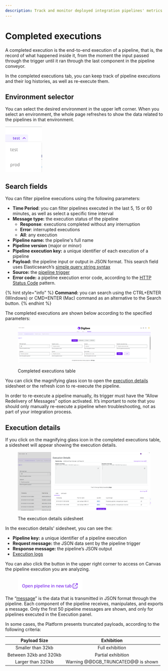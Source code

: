 ```yaml
---
description: Track and monitor deployed integration pipelines' metrics.
---
```


# Completed executions

A completed execution is the end-to-end execution of a pipeline, that is, the record of what happened inside it, from the moment the input passed through the trigger until it ran through the last component in the pipeline conveyor.

In the completed executions tab, you can keep track of pipeline executions and their log histories, as well as re-execute them.

## **Environment selector**

You can select the desired environment in the upper left corner. When you select an environment, the whole page refreshes to show the data related to the pipelines in that environment.

![](<../../.gitbook/assets/ambiente seleção.png>)

## **Search fields**

You can filter pipeline executions using the following parameters:

* **Time Period**: you can filter pipelines executed in the last 5, 15 or 60 minutes, as well as select a specific time interval
* **Message type:** the execution status of the pipeline
  * **Response**: executions completed without any interruption&#x20;
  * **Error**: interrupted executions
  * **All**: any execution
* **Pipeline name:** the pipeline's full name&#x20;
* **Pipeline version** (major or minor)&#x20;
* **Pipeline execution key:** a unique identifier of each execution of a pipeline
* **Payload:** the pipeline input or output in JSON format. This search field uses Elasticsearch’s [simple query string syntax](https://www.elastic.co/guide/en/elasticsearch/reference/current/query-dsl-simple-query-string-query.html#simple-query-string-syntax)
* **Source:** the [pipeline trigger](https://docs.digibee.com/help-center/components/triggers)
* **Error code:** a pipeline execution error code, according to the [HTTP Status Code](https://en.wikipedia.org/wiki/List\_of\_HTTP\_status\_codes) pattern.

{% hint style="info" %}
**Command:** you can search using the CTRL+ENTER (Windows) or CMD+ENTER (Mac) command as an alternative to the Search button.
{% endhint %}

The completed executions are shown below according to the specified parameters:

<figure><img src="../../.gitbook/assets/Pipeline execution key in Completed executions EN.png" alt=""><figcaption><p>Completed executions table</p></figcaption></figure>

You can click the magnifying glass icon to open the [execution details](./#execution-details) sidesheet or the refresh icon to re-execute the pipeline.&#x20;

In order to re-execute a pipeline manually, its trigger must have the “Allow Redelivery of Messages” option activated. It’s important to note that you should only manually re-execute a pipeline when troubleshooting, not as part of your integration process.

## Execution details

If you click on the magnifying glass icon in the completed executions table, a sidesheet will appear showing the execution details.

<figure><img src="../../.gitbook/assets/Completed executions 2 EN.png" alt=""><figcaption><p>The execution details sidesheet </p></figcaption></figure>

In the execution details' sidesheet, you can see the:

* **Pipeline key:** a unique identifier of a pipeline execution&#x20;
* **Request message:** the JSON data sent by the pipeline trigger
* **Response message:** the pipeline’s JSON output
* [Execution logs](https://docs.digibee.com/help-center/monitor/pipeline-logs)&#x20;

You can also click the button in the upper right corner to access on Canvas the pipeline execution you are analyzing.&#x20;

<figure><img src="../../.gitbook/assets/open pipeline EN.png" alt=""><figcaption></figcaption></figure>

The “[message](https://docs.digibee.com/help-center/build/pipelines/messages-processing)” is the data that is transmitted in JSON format through the pipeline. Each component of the pipeline receives, manipulates, and exports a message. Only the first 50 pipeline messages are shown, and only for pipelines executed in the Execution panel.

In some cases, the Platform presents truncated payloads, according to the following criteria:

|      Payload Size      |              Exhibition             |
| :--------------------: | :---------------------------------: |
|    Smaller than 32kb   |           Full exhibition           |
| Between 32kb and 320kb |          Partial exhibition         |
|    Larger than 320kb   | Warning @@DGB\_TRUNCATED@@ is shown |
